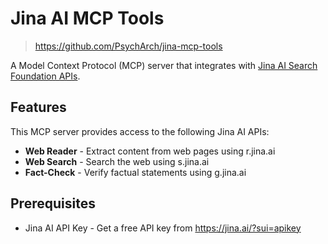 # Jina AI MCP Tools

> <https://github.com/PsychArch/jina-mcp-tools>

A Model Context Protocol (MCP) server that integrates with [Jina AI Search Foundation APIs](https://docs.jina.ai/).

## Features

This MCP server provides access to the following Jina AI APIs:

- **Web Reader** - Extract content from web pages using r.jina.ai
- **Web Search** - Search the web using s.jina.ai
- **Fact-Check** - Verify factual statements using g.jina.ai

## Prerequisites

- Jina AI API Key - Get a free API key from <https://jina.ai/?sui=apikey>
